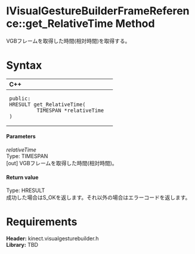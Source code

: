 IVisualGestureBuilderFrameReference::get\_RelativeTime Method  
=============================================================  

VGBフレームを取得した時間(相対時間)を取得する。 <span id="syntaxSection"></span>

Syntax  
======  

<table>
<colgroup>
<col width="100%" />
</colgroup>
<thead>
<tr class="header">
<th align="left">C++</th>
</tr>
</thead>
<tbody>
<tr class="odd">
<td align="left"><pre><code>public:  
HRESULT get_RelativeTime(  
         TIMESPAN *relativeTime  
)</code></pre></td>
</tr>
</tbody>
</table>

<span id="ID4EG"></span>
#### Parameters  

*relativeTime*    
Type: TIMESPAN  
[out] VGBフレームを取得した時間(相対時間)。  

<span id="ID4EP"></span>
#### Return value  

Type: HRESULT  
成功した場合はS\_OKを返します。それ以外の場合はエラーコードを返します。  

<span id="requirements"></span>

Requirements  
============  

**Header:** kinect.visualgesturebuilder.h  
**Library:** TBD  



<!--Please do not edit the data in the comment block below.-->
<!--
TOCTitle : get_RelativeTime Method
RLTitle : IVisualGestureBuilderFrameReference::get_RelativeTime Method
KeywordK : get_RelativeTime method
KeywordK : IVisualGestureBuilderFrameReference::get_RelativeTime method
KeywordF : IVisualGestureBuilderFrameReference::get_RelativeTime
KeywordF : get_RelativeTime
KeywordF : Microsoft.Kinect.visualgesturebuilder.IVisualGestureBuilderFrameReference.get_RelativeTime(TIMESPAN@)
KeywordA : M:Microsoft.Kinect.visualgesturebuilder.IVisualGestureBuilderFrameReference.get_RelativeTime(TIMESPAN@)
AssetID : M:Microsoft.Kinect.visualgesturebuilder.IVisualGestureBuilderFrameReference.get_RelativeTime(TIMESPAN@)
Locale : en-us
CommunityContent : 1
APIType : Managed
APILocation : 
APIName : Microsoft.Kinect.visualgesturebuilder.IVisualGestureBuilderFrameReference::get_RelativeTime
TargetOS : Windows
TopicType : kbSyntax
DevLang : C++
DocSet : K4Wv2
ProjType : K4Wv2Proj
Technology : Kinect for Windows
Product : Kinect for Windows SDK v2
productversion : 20
-->
